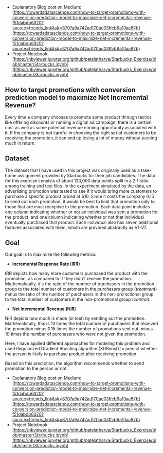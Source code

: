 - Explanatory Blog post on Medium: [https://towardsdatascience.com/how-to-target-promotions-with-conversion-prediction-model-to-maximize-net-incremental-revenue-f51dabdb6320?source=friends_link&sk=3707a9a742ad170ac03ffcb9a10aa87b](https://towardsdatascience.com/how-to-target-promotions-with-conversion-prediction-model-to-maximize-net-incremental-revenue-f51dabdb6320?source=friends_link&sk=3707a9a742ad170ac03ffcb9a10aa87b)  
- Project Notebook: [https://nbviewer.jupyter.org/github/patelatharva/Starbucks_Exercise/blob/master/Starbucks.ipynb](https://nbviewer.jupyter.org/github/patelatharva/Starbucks_Exercise/blob/master/Starbucks.ipynb)  

## How to target promotions with conversion prediction model to maximize Net Incremental Revenue?

Every time a company chooses to promote some product through tactics like offering discounts or running a digital ad campaign, there is a certain cost as well as some potential revenue earning opportunity associated with it. If the company is not careful in choosing the right set of customers to be receiving the promotion, it can end up losing a lot of money without earning much in return.

## Dataset

The dataset that I have used in this project was originally used as a take-home assignment provided by Starbucks for their job candidates. The data for this exercise consists of about 120,000 data points split in a 2:1 ratio among training and test files. In the experiment simulated by the data, an advertising promotion was tested to see if it would bring more customers to purchase a specific product priced at $10. Since it costs the company 0.15 to send out each promotion, it would be best to limit that promotion only to those that are most receptive to the promotion. Each data point includes one column indicating whether or not an individual was sent a promotion for the product, and one column indicating whether or not that individual eventually purchased that product. Each individual also has seven additional features associated with them, which are provided abstractly as V1-V7.

## Goal

Our goal is to maximize the following metrics:

* **Incremental Response Rate (IRR)** 

IRR depicts how many more customers purchased the product with the promotion, as compared to if they didn't receive the promotion. Mathematically, it's the ratio of the number of purchasers in the promotion group to the total number of customers in the purchasers group (_treatment_) minus the ratio of the number of purchasers in the non-promotional group to the total number of customers in the non-promotional group (_control_).

* **Net Incremental Revenue (NIR)**

NIR depicts how much is made (or lost) by sending out the promotion. Mathematically, this is 10 times the total number of purchasers that received the promotion minus 0.15 times the number of promotions sent out, minus 10 times the number of purchasers who were not given the promotion.

Here, I have applied different approaches for modeling this problem and used Regularized Gradient Boosting algorithm (XGBoost) to predict whether the person is likely to purchase product after receiving promotion.

Based on this prediction, the algorithm recommends whether to send promotion to the person or not.

- Explanatory Blog post on Medium: [https://towardsdatascience.com/how-to-target-promotions-with-conversion-prediction-model-to-maximize-net-incremental-revenue-f51dabdb6320?source=friends_link&sk=3707a9a742ad170ac03ffcb9a10aa87b](https://towardsdatascience.com/how-to-target-promotions-with-conversion-prediction-model-to-maximize-net-incremental-revenue-f51dabdb6320?source=friends_link&sk=3707a9a742ad170ac03ffcb9a10aa87b)  
- Project Notebook: [https://nbviewer.jupyter.org/github/patelatharva/Starbucks_Exercise/blob/master/Starbucks.ipynb](https://nbviewer.jupyter.org/github/patelatharva/Starbucks_Exercise/blob/master/Starbucks.ipynb)  
